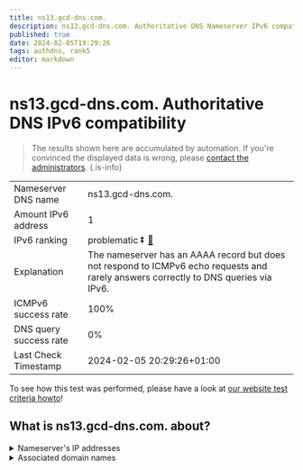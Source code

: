 ```yaml
---
title: ns13.gcd-dns.com.
description: ns13.gcd-dns.com. Authoritative DNS Nameserver IPv6 compatibility
published: true
date: 2024-02-05T19:29:26
tags: authdns, rank5
editor: markdown
---
```


# ns13.gcd-dns.com. Authoritative DNS IPv6 compatibility

> The results shown here are accumulated by automation. If you're convinced the displayed data is wrong, please [contact the administrators](/howto/chat). 
{.is-info}




|   |   |
| - | - |
| Nameserver DNS name | ns13.gcd-dns.com.
| Amount IPv6 address | 1
| IPv6 ranking | problematic :arrow_double_down: [🔗](/howto/ranking) |
| Explanation | The nameserver has an AAAA record but does not respond to ICMPv6 echo requests and rarely answers correctly to DNS queries via IPv6. |
| ICMPv6 success rate | 100%|
| DNS query success rate | 0% |
| Last Check Timestamp | 2024-02-05 20:29:26+01:00 |

To see how this test was performed, please have a look at [our website test criteria howto](/howto/testcriteria/authdns)!


## What is ns13.gcd-dns.com. about?




<details>
<summary>Nameserver's IP addresses</summary>

2603:5:21e3::38

</details>



<details>
<summary>Associated domain names</summary>

www.eli-lilly.com

</details>
